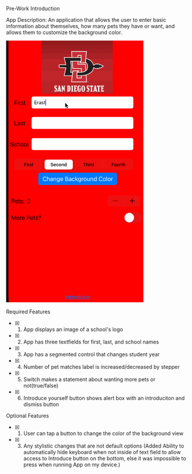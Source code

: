 Pre-Work Introduction

App Description:
An application that allows the user to enter basic information about themselves, how many pets they have or want, and allows them to customize the background color.

![](https://github.com/Thyde0000/codePath-Pre-Work/blob/main/AppPreview%20-%20PreWork.gif)

Required Features
- [x]  1. App displays an image of a school's logo
- [x]  2. App has three textfields for first, last, and school names
- [x]  3. App has a segmented control that changes student year
- [x]  4. Number of pet matches label is increased/decreased by stepper
- [x]  5. Switch makes a statement about wanting more pets or not(true/false)
- [x]  6. Introduce yourself button shows alert box with an introduciton and dismiss button

Optional Features
- [x]  1. User can tap a button to change the color of the background view
- [x] 3. Any stylistic changes that are not default options 
(Added Ability to automatically hide keyboard when not inside of text field to allow access to Introduce button on the bottom, else it was impossible to press when running App on my device.)
